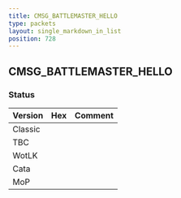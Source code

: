 ```yaml
---
title: CMSG_BATTLEMASTER_HELLO
type: packets
layout: single_markdown_in_list
position: 728
---
```


## CMSG_BATTLEMASTER_HELLO

### Status

Version | Hex | Comment
---------- | ---------- | ---------- 
Classic |  |  
TBC |  |  
WotLK |  |  
Cata |  |  
MoP |  |  